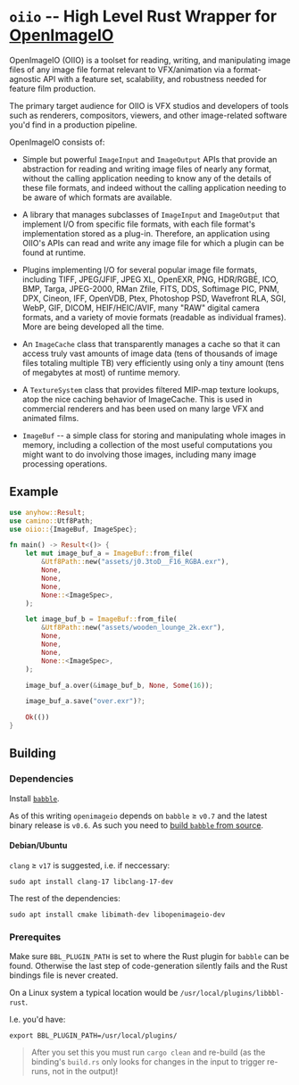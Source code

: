 # `oiio` -- High Level Rust Wrapper for [OpenImageIO](https://github.com/AcademySoftwareFoundation/OpenImageIO)

OpenImageIO (OIIO) is a toolset for reading, writing, and manipulating image
files of any image file format relevant to VFX/animation via a format-agnostic
API with a feature set, scalability, and robustness needed for feature film
production.

The primary target audience for OIIO is VFX studios and developers of tools
such as renderers, compositors, viewers, and other image-related software you'd
find in a production pipeline.

OpenImageIO consists of:

* Simple but powerful `ImageInput` and `ImageOutput` APIs that provide an
  abstraction for reading and writing image files of nearly any format, without
  the calling application needing to know any of the details of these file
  formats, and indeed without the calling application needing to be aware of
  which formats are available.

* A library that manages subclasses of `ImageInput` and `ImageOutput` that
  implement I/O from specific file formats, with each file format's
  implementation stored as a plug-in. Therefore, an application using OIIO's
  APIs can read and write any image file for which a plugin can be found at
  runtime.

* Plugins implementing I/O for several popular image file formats, including
  TIFF, JPEG/JFIF, JPEG XL, OpenEXR, PNG, HDR/RGBE, ICO, BMP, Targa, JPEG-2000,
  RMan Zfile, FITS, DDS, Softimage PIC, PNM, DPX, Cineon, IFF, OpenVDB, Ptex,
  Photoshop PSD, Wavefront RLA, SGI, WebP, GIF, DICOM, HEIF/HEIC/AVIF, many
  "RAW" digital camera formats, and a variety of movie formats (readable as
  individual frames). More are being developed all the time.

* An `ImageCache` class that transparently manages a cache so that it can
  access truly vast amounts of image data (tens of thousands of image files
  totaling multiple TB) very efficiently using only a tiny amount (tens of
  megabytes at most) of runtime memory.

* A `TextureSystem` class that provides filtered MIP-map texture lookups, atop
  the nice caching behavior of ImageCache. This is used in commercial renderers
  and has been used on many large VFX and animated films.

* `ImageBuf` -- a simple class for storing and manipulating whole images in
  memory, including a collection of the most useful computations you might want
  to do involving those images, including many image processing operations.

## Example

```rust
use anyhow::Result;
use camino::Utf8Path;
use oiio::{ImageBuf, ImageSpec};

fn main() -> Result<()> {
    let mut image_buf_a = ImageBuf::from_file(
        &Utf8Path::new("assets/j0.3toD__F16_RGBA.exr"),
        None,
        None,
        None,
        None::<ImageSpec>,
    );

    let image_buf_b = ImageBuf::from_file(
        &Utf8Path::new("assets/wooden_lounge_2k.exr"),
        None,
        None,
        None,
        None::<ImageSpec>,
    );

    image_buf_a.over(&image_buf_b, None, Some(16));

    image_buf_a.save("over.exr")?;

    Ok(())
}
```

## Building

### Dependencies

Install [`babble`](https://github.com/anderslanglands/babble).

As of this writing `openimageio` depends on `babble` ≥ `v0.7` and the latest binary release
is `v0.6`. As such you need to [build `babble` from source](https://github.com/anderslanglands/babble?tab=readme-ov-file#building-babble-from-source).


#### Debian/Ubuntu

`clang` ≥ `v17` is suggested, i.e. if neccessary:

```
sudo apt install clang-17 libclang-17-dev
```

The rest of the dependencies:

```
sudo apt install cmake libimath-dev libopenimageio-dev
```

### Prerequites

Make sure `BBL_PLUGIN_PATH` is set to where the Rust plugin for `babble` can be
found.
Otherwise the last step of code-generation silently fails and the Rust bindings
file is never created.

On a Linux system a typical location would be `/usr/local/plugins/libbbl-rust`.

I.e. you'd have:

```shell
export BBL_PLUGIN_PATH=/usr/local/plugins/
```

> After you set this you must run `cargo clean` and re-build (as the binding's
> `build.rs` only looks for changes in the input to trigger re-runs, not in the
> output)!
